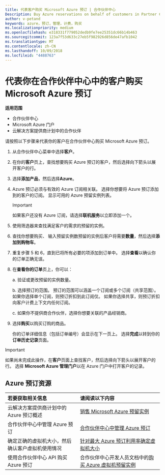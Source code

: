 ```yaml
---
title: 代表客户购买 Microsoft Azure 预订 | 合作伙伴中心
Description: Buy Azure reservations on behalf of customers in Partner Center.
author: v-petand
keywords: azure，预订，管理，计费，购买
ms.localizationpriority: medium
ms.openlocfilehash: e318331f779052dedb9fe7ee25351dc66b14b463
ms.sourcegitcommit: 123a7f53d633c27eb5f982926d856de47afb1042
ms.translationtype: MT
ms.contentlocale: zh-CN
ms.lasthandoff: 10/09/2018
ms.locfileid: "4488763"
---
```

# <a name="buy-microsoft-azure-reservations-on-behalf-of-your-customers-in-the-partner-center"></a>代表你在合作伙伴中心中的客户购买 Microsoft Azure 预订 

**适用范围**

-  合作伙伴中心
-  Microsoft Azure 门户
-  云解决方案提供商计划中的合作伙伴

请按照以下步骤来代表你的客户在合作伙伴中心购买 Microsoft Azure 预订。

1. 从合作伙伴中心菜单中选择**客户**。  

2. 在你的**客户**页上，查找想要购买 Azure 预订的客户，然后选择向下箭头以展开客户的行。  

3. 选择**添加产品**，然后选择**Azure**。 
    
4. Azure 预订必须与有效的 Azure 订阅相关联。 选择你想要将 Azure 预订添加到的客户的订阅。 显示可用的 Azure 预留实例列表。 

    >[!IMPORTANT] 
    >如果客户还没有 Azure 订阅，请选择**联机服务**以立即添加一个。 

5. 使用筛选器来查找满足客户的需求的预留的实例。  

6. 查找你想要购买、 输入预留实例数预留的实例后客户将需要**数量**，然后选择**添加到购物车**。  

7. 重复步骤 5 和 6，直到已将所有必要的项添加到订单中。 选择**查看**以确认你的订单正确无误。  

8. 在**查看你的订单**页上，你可以： 

    a. 验证或更改预留的实例数量。

    b. 选择预订的范围。 预订的范围可以涵盖一个订阅或多个订阅（共享范围）。 如果你选择单个订阅，则预订折扣到此订阅仅。 如果你选择共享，则预订折扣向客户计费上下文内任何订阅。 

    c. 如果你不提供商合作伙伴，选择你想要关联的产品经销商。

9. 选择**购买**以购买订购的商品。 

    你的订单详细信息（包括订单编号）会显示在下一页上。 选择**完成**以转到你的**订单历史记录**页面。 

>[!IMPORTANT]
>如果尚未完成此操作，在**客户**页面上查找客户，然后选择向下箭头以展开客户的行。 选择 **Microsoft Azure 管理门户**以在 Azure 门户中打开客户的记录。

## <a name="azure-reservations-resources"></a>Azure 预订资源
|**若要获取相关信息**   |**请阅读以下内容**    |
|:-----------------------------|:-----------------|
|云解决方案提供商计划中的 Azure 预订概述  | [销售 Microsoft Azure 预留实例](azure-reservations.md) |
|合作伙伴中心中管理 Azure 预订 | [合作伙伴中心中管理 Azure 预订](azure-reservations-manage.md)
|确定正确的虚拟机大小，然后确认客户虚拟机使用情况   |[针对最大 Azure 预订利用率确定虚拟机大小](azure-usage.md)   |
|使用合作伙伴中心 API 购买 Azure 预订 | 合作伙伴中心开发人员文档中的[购买 Azure 虚拟机预留实例](https://docs.microsoft.com/partner-center/develop/purchase-azure-reservations)

 


 
